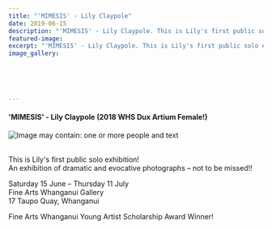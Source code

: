 ```yaml
---
title: "'MIMESIS' - Lily Claypole"
date: 2019-06-15
description: "'MIMESIS' - Lily Claypole. This is Lily's first public solo exhibition. An exhibition of dramatic & evocative photographs..."
featured-image: 
excerpt: "'MIMESIS' - Lily Claypole. This is Lily's first public solo exhibition. An exhibition of dramatic and evocative photographs – not to be missed"
image_gallery:
	
	
	
	
	
---
```


<h4><span>'MIMESIS' - Lily Claypole&nbsp;<span>(2018 WHS Dux Artium Female!)</span></span></h4>
<p><img src="https://scontent-syd2-1.xx.fbcdn.net/v/t1.0-9/61905130_2244444992271333_6260570606706622464_n.jpg?_nc_cat=107&amp;_nc_eui2=AeEJWW4l9c5kbFWx9zCqXdf4nyv_WZEzQivUmldwzF5yV7p2zt1_AbPpbZjYKjnlXpsBbM1AZdCh257V6pqENt42EBe1n7Ds_Se4fMy7DlYf9w&amp;_nc_ht=scontent-syd2-1.xx&amp;oh=d77b0cbba78bef40e5a309c6a3c2d3c4&amp;oe=5D52DD0D" alt="Image may contain: one or more people and text" /></p>
<p>&nbsp;<br />This is Lily's first public solo exhibition!&nbsp;<span class="_5mfr"><span class="_6qdm"><br /></span></span>An exhibition of dramatic and evocative photographs &ndash; not to be missed!!</p>
<div class="text_exposed_show">
<p>Saturday 15 June &ndash; Thursday 11 July<br />Fine Arts Whanganui Gallery<br />17 Taupo Quay, Whanganui</p>
<p>Fine Arts Whanganui Young Artist Scholarship Award Winner!&nbsp;</p>
</div>

